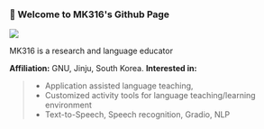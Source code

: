 ### 🐸 Welcome to MK316's Github Page
![](https://komarev.com/ghpvc/?username=MK316&color=blueviolet)

MK316 is a research and language educator

**Affiliation:** GNU, Jinju, South Korea.
**Interested in:**

>* Application assisted language teaching, 
>* Customized activity tools for language teaching/learning environment
>* Text-to-Speech, Speech recognition, Gradio, NLP

<!--
**MK316/MK316** is a ✨ _researcher & educator_ ✨ in linguistics, interested in language education and speech analysis.

Here are some ideas to get you started:

- 🔭 I’m currently working on application assisted language teaching...
- 🌱 I’m currently learning Python coding...
- 👯 I’m looking to collaborate on ...
- 🤔 I’m looking for help with ...
- 💬 Ask me about ...
- 📫 How to reach me: MK3ONE6@gmail.com...
- 😄 Pronouns: ...
- ⚡ Fun fact: ...
-->
